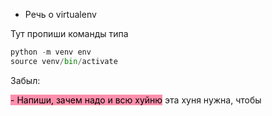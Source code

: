 - Речь о virtualenv 

Тут пропиши команды
типа 


```python
python -m venv env
source venv/bin/activate

```


Забыл:

<mark style="background: #FF5582A6;">- Напиши, зачем надо и всю хуйню</mark>
эта хуня нужна, чтобы 

